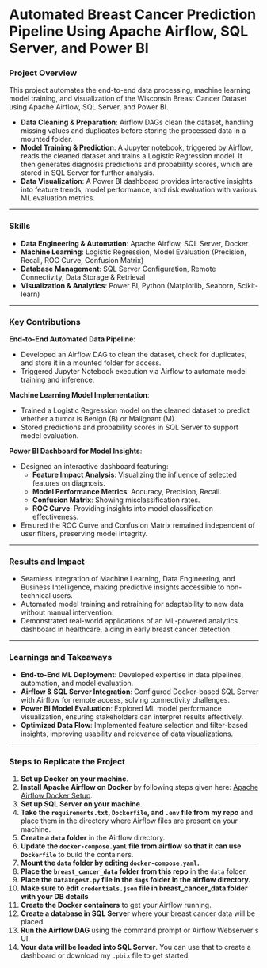 # Automated Breast Cancer Prediction Pipeline Using Apache Airflow, SQL Server, and Power BI

### Project Overview
This project automates the end-to-end data processing, machine learning model training, and visualization of the Wisconsin Breast Cancer Dataset using Apache Airflow, SQL Server, and Power BI.

- **Data Cleaning & Preparation**: Airflow DAGs clean the dataset, handling missing values and duplicates before storing the processed data in a mounted folder.
- **Model Training & Prediction**: A Jupyter notebook, triggered by Airflow, reads the cleaned dataset and trains a Logistic Regression model. It then generates diagnosis predictions and probability scores, which are stored in SQL Server for further analysis.
- **Data Visualization**: A Power BI dashboard provides interactive insights into feature trends, model performance, and risk evaluation with various ML evaluation metrics.

---

### Skills
- **Data Engineering & Automation**: Apache Airflow, SQL Server, Docker
- **Machine Learning**: Logistic Regression, Model Evaluation (Precision, Recall, ROC Curve, Confusion Matrix)
- **Database Management**: SQL Server Configuration, Remote Connectivity, Data Storage & Retrieval
- **Visualization & Analytics**: Power BI, Python (Matplotlib, Seaborn, Scikit-learn)

---

### Key Contributions

**End-to-End Automated Data Pipeline**:
- Developed an Airflow DAG to clean the dataset, check for duplicates, and store it in a mounted folder for access.
- Triggered Jupyter Notebook execution via Airflow to automate model training and inference.

**Machine Learning Model Implementation**:
- Trained a Logistic Regression model on the cleaned dataset to predict whether a tumor is Benign (B) or Malignant (M).
- Stored predictions and probability scores in SQL Server to support model evaluation.

**Power BI Dashboard for Model Insights**:
- Designed an interactive dashboard featuring: 
  - **Feature Impact Analysis**: Visualizing the influence of selected features on diagnosis.
  - **Model Performance Metrics**: Accuracy, Precision, Recall.
  - **Confusion Matrix**: Showing misclassification rates.
  - **ROC Curve**: Providing insights into model classification effectiveness.
- Ensured the ROC Curve and Confusion Matrix remained independent of user filters, preserving model integrity.

---

### Results and Impact

- Seamless integration of Machine Learning, Data Engineering, and Business Intelligence, making predictive insights accessible to non-technical users.
- Automated model training and retraining for adaptability to new data without manual intervention.
- Demonstrated real-world applications of an ML-powered analytics dashboard in healthcare, aiding in early breast cancer detection.

---

### Learnings and Takeaways

- **End-to-End ML Deployment**: Developed expertise in data pipelines, automation, and model evaluation.
- **Airflow & SQL Server Integration**: Configured Docker-based SQL Server with Airflow for remote access, solving connectivity challenges.
- **Power BI Model Evaluation**: Explored ML model performance visualization, ensuring stakeholders can interpret results effectively.
- **Optimized Data Flow**: Implemented feature selection and filter-based insights, improving usability and relevance of data visualizations.

---

### Steps to Replicate the Project

1. **Set up Docker on your machine**.
2. **Install Apache Airflow on Docker** by following steps given here: [Apache Airflow Docker Setup](https://airflow.apache.org/docs/apache-airflow/stable/howto/docker-compose/index.html).
3. **Set up SQL Server on your machine**.
4. **Take the `requirements.txt`, `Dockerfile`, and `.env` file from my repo** and place them in the directory where Airflow files are present on your machine.
5. **Create a `data` folder** in the Airflow directory.
6. **Update the `docker-compose.yaml` file from airflow so that it can use `Dockerfile`** to build the containers.
7. **Mount the `data` folder by editing `docker-compose.yaml`.**
8. **Place the `breast_cancer_data` folder from this repo** in the `data` folder.
9. **Place the `DataIngest.py` file in the `dags` folder in the airflow directory.**
10. **Make sure to edit `credentials.json` file in breast_cancer_data folder with your DB details**
11. **Create the Docker containers** to get your Airflow running.
12. **Create a database in SQL Server** where your breast cancer data will be placed.
13. **Run the Airflow DAG** using the command prompt or Airflow Webserver's UI.
14. **Your data will be loaded into SQL Server**. You can use that to create a dashboard or download my `.pbix` file to get started.

